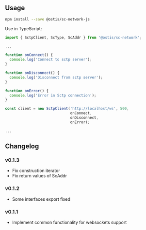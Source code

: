 ## Usage
```sh
npm install --save @ostis/sc-network-js
```

Use in TypeScript:
```TypeScript
import { SctpClient, ScType, ScAddr } from '@ostis/sc-network';

...

function onConnect() {
  console.log('Connect to sctp server');
}

function onDisconnect() {
  console.log('Disconnect from sctp server');
}

function onError() {
  console.log('Error in Sctp connection');
}

const client = new SctpClient('http://localhost/ws', 500,
                              onConnect,
                              onDisconnect,
                              onError);

...

```


## Changelog

### v0.1.3
- Fix construction iterator
- Fix return values of ScAddr

### v0.1.2
- Some interfaces export fixed

### v0.1.1
- Implement common functionality for websockets support